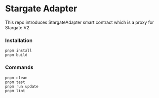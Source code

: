 # Stargate Adapter

This repo introduces StargateAdapter smart contract which is a proxy for Stargate V2.

### Installation
```shell
pnpm install
pnpm build
```

### Commands
```shell
pnpm clean
pnpm test
pnpm run update
pnpm lint
```
